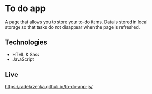 # To do app
A page that allows you to store your to-do items. Data is stored in local storage so that tasks do not disappear when the page is refreshed.

## Technologies
- HTML & Sass
- JavaScript

## Live
https://radekrzepka.github.io/to-do-app-js/
